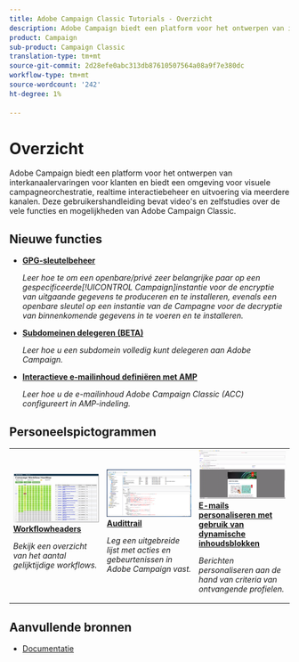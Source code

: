 ```yaml
---
title: Adobe Campaign Classic Tutorials - Overzicht
description: Adobe Campaign biedt een platform voor het ontwerpen van interkanaalervaringen voor klanten en biedt een omgeving voor visuele campagneorchestratie, realtime interactiebeheer en uitvoering via meerdere kanalen. Deze gebruikershandleiding bevat video's en zelfstudies over de vele functies en mogelijkheden van Adobe Campaign Standard.
product: Campaign
sub-product: Campaign Classic
translation-type: tm+mt
source-git-commit: 2d28efe0abc313db87610507564a08a9f7e380dc
workflow-type: tm+mt
source-wordcount: '242'
ht-degree: 1%

---
```



# Overzicht

Adobe Campaign biedt een platform voor het ontwerpen van interkanaalervaringen voor klanten en biedt een omgeving voor visuele campagneorchestratie, realtime interactiebeheer en uitvoering via meerdere kanalen. Deze gebruikershandleiding bevat video&#39;s en zelfstudies over de vele functies en mogelijkheden van Adobe Campaign Classic.

## Nieuwe functies

* **[GPG-sleutelbeheer](/help/acc/monitoring-campaign-classic/control-panel/gpg-key-management/gpg-key-management-overview.md)**

   *Leer hoe te om een openbare/privé zeer belangrijke paar op een gespecificeerde[!UICONTROL Campaign]instantie voor de encryptie van uitgaande gegevens te produceren en te installeren, evenals een openbare sleutel op een instantie van de Campagne voor de decryptie van binnenkomende gegevens in te voeren en te installeren.*

* **[Subdomeinen delegeren (BETA)](/help/acc/monitoring-campaign-classic/control-panel/subdomain-delegation.md)**

   *Leer hoe u een subdomein volledig kunt delegeren aan Adobe Campaign.*

* **[Interactieve e-mailinhoud definiëren met AMP](/help/acc/sending-messages/email-channel/defining-interactive-email-content-with-amp.md)**

   *Leer hoe u de e-mailinhoud Adobe Campaign Classic (ACC) configureert in AMP-indeling.*

## Personeelspictogrammen

<table>
<tr>
  <td>
    <a href="./monitoring-campaign-classic/workflow-heatmap.md">
      <img alt="Workflowheaders (video)" src="./assets/workflow-heatmap.png"/>
    </a>
    <div>
      <a href="./monitoring-campaign-classic/workflow-heatmap.md">
    <strong>Workflowheaders</strong>
    </a>
    </div>
    <p>
    <em>Bekijk een overzicht van het aantal gelijktijdige workflows.</em>
    <p>
  </td>
   <td>
    <a href="./monitoring-campaign-classic/audit-trail.md">
      <img alt="Audittrail (video)" src="./assets/acc-audit-trail.png" />
    </a>
    <div>
      <a href="./monitoring-campaign-classic/audit-trail.md">
    <strong>Audittrail</strong>
    </a>
    </div>
    <p>
    <em>Leg een uitgebreide lijst met acties en gebeurtenissen in Adobe Campaign vast.</em>
    <p>
  </td>
  <td>
    <a href="./sending-messages/email-channel/personalization-with-dynamic-content-blocks.md">
      <img alt="E-mails personaliseren met gebruik van dynamische inhoudsblokken (video)" src="./assets/ACC-Personalization.png" />
    </a>
    <div>
      <a href="./sending-messages/email-channel/personalization-with-dynamic-content-blocks.md">
    <strong>E-mails personaliseren met gebruik van dynamische inhoudsblokken</strong>
    </a>
    </div>
    <p>
    <em>Berichten personaliseren aan de hand van criteria van ontvangende profielen. </em>
    <p>
  </td>
</tr>
</table>

## Aanvullende bronnen

* [Documentatie](https://docs.campaign.adobe.com/doc/AC/en/PTF_Starting_with_Adobe_Campaign_About_Adobe_Campaign_Classic.html)
